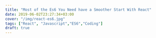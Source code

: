 ```yaml
---
title: "Most of the Es6 You Need have a Smoother Start With React"
date: 2019-06-02T23:27:34+03:00
cover: "/img/react-es6.jpg"
tags: ["React", "Javascript","ES6","Coding"]
draft: true
---
```


